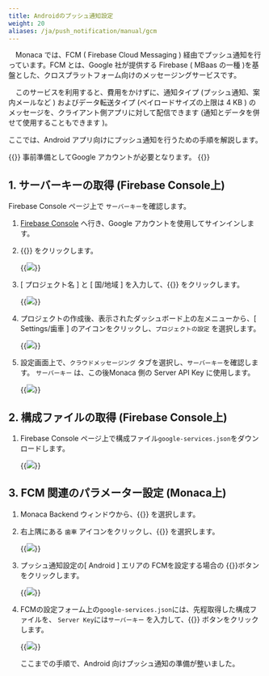 ```yaml
---
title: Androidのプッシュ通知設定
weight: 20
aliases: /ja/push_notification/manual/gcm
---
```


　Monaca では、FCM ( Firebase Cloud Messaging )
経由でプッシュ通知を行っています。FCM とは、Google 社が提供する Firebase
( MBaas の一種 )を基盤とした、クロスプラットフォーム向けのメッセージングサービスです。  

　このサービスを利用すると、費用をかけずに、通知タイプ (プッシュ通知、案内メールなど ) およびデータ転送タイプ (ペイロードサイズの上限は 4 KB )
のメッセージを、クライアント側アプリに対して配信できます (通知とデータを併せて使用することもできます )。

ここでは、Android アプリ向けにプッシュ通知を行うための手順を解説します。

{{<note>}}
    事前準備としてGoogle アカウントが必要となります。
{{</note>}}

## 1. サーバーキーの取得 (Firebase Console上)

Firebase Console ページ上で `サーバーキー`を確認します。

1.  [Firebase Console](https://console.firebase.google.com/)
    へ行き、Google アカウントを使用してサインインします。
2.  {{<guilabel name="+ プロジェクトを追加">}} をクリックします。

    {{<img src="/images/backend/gcm/1.png">}}

3.  [ プロジェクト名 ] と [ 国/地域 ] を入力して、{{<guilabel name="プロジェクトを作成">}}
    をクリックします。

    {{<img src="/images/backend/gcm/2.png">}}

4.  プロジェクトの作成後、表示されたダッシュボード上の左メニューから、[ Settings/歯車 ] のアイコンをクリックし、`プロジェクトの設定` を選択します。

    {{<img src="/images/backend/gcm/3.png">}}

5.  設定画面上で、`クラウドメッセージング` タブを選択し、`サーバーキー`を確認します。
    `サーバーキー` は、この後Monaca 側の Server API Key に使用します。

    {{<img src="/images/backend/gcm/4.png">}}

## 2. 構成ファイルの取得 (Firebase Console上)

1. Firebase Console ページ上で構成ファイル`google-services.json`をダウンロードします。  

    {{<img src="/images/backend/gcm/download_google_services_json.png">}}


## 3. FCM 関連のパラメーター設定 (Monaca上)

1.  Monaca Backend ウィンドウから、{{<guilabel name="プッシュ通知">}} を選択します。
2.  右上隅にある `歯車` アイコンをクリックし、{{<guilabel name="プッシュ通知設定">}} を選択します。

    {{<img src="/images/backend/gcm/settings.png">}}

3.  プッシュ通知設定の[ Android ] エリアの FCMを設定する場合の
    {{<guilabel name="設置">}}ボタンをクリックします。

    {{<img src="/images/backend/gcm/select_fcm_setting.png">}}

4.  FCMの設定フォーム上の`google-services.json`には、先程取得した構成ファイルを、
    `Server Key`には`サーバーキー` を入力して、{{<guilabel name="保存する">}}
    ボタンをクリックします。  

    {{<img src="/images/backend/gcm/fcm_setting_form.png">}}

    ここまでの手順で、Android 向けプッシュ通知の準備が整いました。